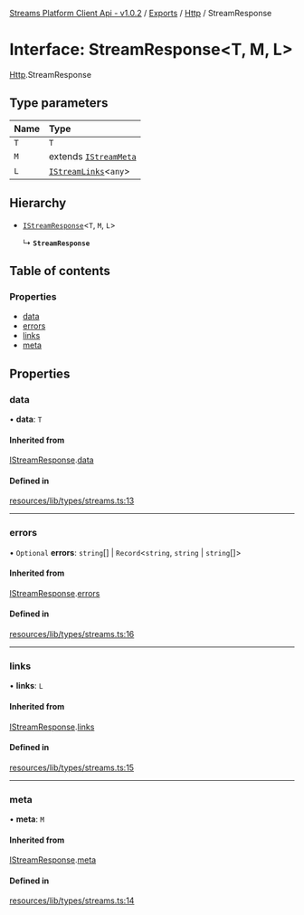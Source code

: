 [Streams Platform Client Api - v1.0.2](../README.md) / [Exports](../modules.md) / [Http](../modules/Http.md) / StreamResponse

# Interface: StreamResponse<T, M, L\>

[Http](../modules/Http.md).StreamResponse

## Type parameters

| Name | Type |
| :------ | :------ |
| `T` | `T` |
| `M` | extends [`IStreamMeta`](IStreamMeta.md) |
| `L` | [`IStreamLinks`](../modules.md#istreamlinks)<`any`\> |

## Hierarchy

- [`IStreamResponse`](IStreamResponse.md)<`T`, `M`, `L`\>

  ↳ **`StreamResponse`**

## Table of contents

### Properties

- [data](Http.StreamResponse.md#data)
- [errors](Http.StreamResponse.md#errors)
- [links](Http.StreamResponse.md#links)
- [meta](Http.StreamResponse.md#meta)

## Properties

### data

• **data**: `T`

#### Inherited from

[IStreamResponse](IStreamResponse.md).[data](IStreamResponse.md#data)

#### Defined in

[resources/lib/types/streams.ts:13](https://github.com/laravel-streams/streams-core/blob/e866e1454/resources/lib/types/streams.ts#L13)

___

### errors

• `Optional` **errors**: `string`[] \| `Record`<`string`, `string` \| `string`[]\>

#### Inherited from

[IStreamResponse](IStreamResponse.md).[errors](IStreamResponse.md#errors)

#### Defined in

[resources/lib/types/streams.ts:16](https://github.com/laravel-streams/streams-core/blob/e866e1454/resources/lib/types/streams.ts#L16)

___

### links

• **links**: `L`

#### Inherited from

[IStreamResponse](IStreamResponse.md).[links](IStreamResponse.md#links)

#### Defined in

[resources/lib/types/streams.ts:15](https://github.com/laravel-streams/streams-core/blob/e866e1454/resources/lib/types/streams.ts#L15)

___

### meta

• **meta**: `M`

#### Inherited from

[IStreamResponse](IStreamResponse.md).[meta](IStreamResponse.md#meta)

#### Defined in

[resources/lib/types/streams.ts:14](https://github.com/laravel-streams/streams-core/blob/e866e1454/resources/lib/types/streams.ts#L14)
